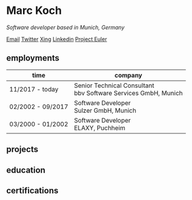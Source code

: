 # Marc Koch

_Software developer based in Munich, Germany_

[Email](mailto:marckoch@posteo.de) [Twitter](https://twitter.com/marckoch1975) [Xing](https://www.xing.com/profile/Marc_Koch35/cv) [Linkedin](https://www.linkedin.com/in/marc-koch-159917209/) [Project Euler](https://projecteuler.net/progress=marckoch75)

## employments

|time|company|
|----|---|
|11/2017 - today|Senior Technical Consultant<br>bbv Software Services GmbH, Munich|
|02/2002 - 09/2017|Software Developer<br>Sulzer GmbH, Munich|
|03/2000 - 01/2002|Software Developer<br>ELAXY, Puchheim|

## projects

## education

## certifications

